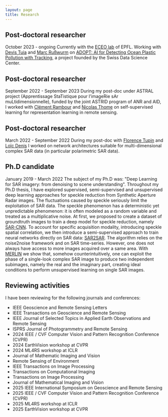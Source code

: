 ```yaml
---
layout: page
title: Research
---
```


## Post-doctoral researcher
<span class="subheading-ED"> October 2023 - ongoing </span>
Currently with the <a href="https://www.epfl.ch/labs/eceo/en/eceo/">ECEO lab</a>
of EPFL. Working with <a href="https://people.epfl.ch/devis.tuia">Devis Tuia</a> and <a href="https://marcrusswurm.com/">Marc Rußwurm</a> on 
<a href="https://www.epfl.ch/labs/eceo/eceo/projects/">ADOPT: AI for Detecting Ocean Plastic Pollution with Tracking</a>, 
a project founded by the Swiss Data Science Center. 

## Post-doctoral researcher
<span class="subheading-ED"> September 2022 - September 2023 </span>
During my post-doc under ASTRAL project (Apprentissage StaTistique pour l’imageRie sAr muLtidimensionnelle), funded by the joint ASTRID program of ANR and AID, I worked with <a href="https://cedric.cnam.fr/~rambourc/">Clément Rambour</a> and <a href="https://cedric.cnam.fr/~thomen/">Nicolas Thome</a> on self-supervised learning for representation learning in remote sensing.


## Post-doctoral researcher
<span class="subheading-ED"> March 2022 - September 2022 </span>
During my post-doc with <a href="https://perso.telecom-paristech.fr/tupin/">Florence Tupin</a> and <a href="https://perso.univ-st-etienne.fr/deniloic/">Loïc Denis</a> I worked on network architectures suitable for multi-dimensional complex SAR data (in particular polarimetric SAR data).

## Ph.D candidate
<span class="subheading-ED"> January 2019 - March 2022 </span>
The subject of my Ph.D was: "Deep Learning for SAR imagery: from denoising to scene understanding". Throughout
my Ph.D thesis, I have explored supervised, semi-supervised and unsupervised deep learning approaches for speckle reduction from Synthetic Aperture Radar images. The fluctuations
caused by speckle seriously limit the exploitation of SAR data. The speckle phenomenon has a deterministic yet unpredictable phenomenon: it is often modeled as a random variable and
treated as a multiplicative noise. At first, we proposed to create a dataset of groundtruth images to train a deep model for speckle reduction, namely <a href="https://gitlab.telecom-paris.fr/ring/SAR-CNN">SAR-CNN</a>.
To account for specific acquisition modality, introducing speckle spatial correlation, we then introduce a semi-supervised approach to train neural networks directly on SAR data: <a href="https://gitlab.telecom-paris.fr/ring/SAR2SAR">SAR2SAR</a>.
The algorithm relies on the noise2noise framework and on SAR time-series. However, one does not always have access to more images acquired over a same area. With <a href="https://gitlab.telecom-paris.fr/ring/MERLIN">MERLIN</a> we show
that, somehow counterintuitively, one can exploit the phase of a single-look complex SAR image to produce two independent subimages, namely the real and the imaginary part, creating ideal conditions to
perform unsupervised learning on single SAR images.

## Reviewing activities
I have been reviewing for the following journals and conferences:
- IEEE Geoscience and Remote Sensing Letters
- IEEE Transactions on Geoscience and Remote Sensing
- IEEE Journal of Selected Topics in Applied Earth Observations and Remote Sensing
- ISPRS Journal of Photogrammetry and Remote Sensing
- 2024 IEEE / CVF Computer Vision and Pattern Recognition Conference (CVPR) 
- 2024 EarthVision workshop at CVPR
- 2024 ML4RS workshop at ICLR
- Journal of Mathematic Imaging and Vision
- Remote Sensing of Environment
- IEEE Transactions on Image Processing
- Transactions on Computational Imaging
- Transactions on Image Processing
- Journal of Mathematical Imaging and Vision
- 2025 IEEE International Symposium on Geoscience and Remote Sensing
- 2025 IEEE / CVF Computer Vision and Pattern Recognition Conference (CVPR) 
- 2025 ML4RS workshop at ICLR
- 2025 EarthVision workshop at CVPR






